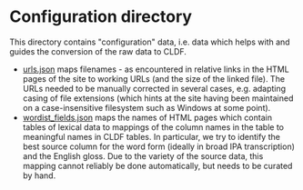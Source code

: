# Configuration directory

This directory contains "configuration" data, i.e. data which helps with and
guides the conversion of the raw data to CLDF.

- [urls.json](urls.json) maps filenames - as encountered in relative links in the HTML
  pages of the site to working URLs (and the size of the linked file). The URLs needed to
  be manually corrected in several cases, e.g. adapting casing of file extensions (which
  hints at the site having been maintained on a case-insensitive filesystem such as Windows
  at some point).
- [wordist_fields.json](wordlist_fields.json) maps the names of HTML pages which contain
  tables of lexical data to mappings of the column names in the table to meaningful names
  in CLDF tables. In particular, we try to identify the best source column for the word
  form (ideally in broad IPA transcription) and the English gloss. Due to the variety of
  the source data, this mapping cannot reliably be done automatically, but needs to be
  curated by hand.
